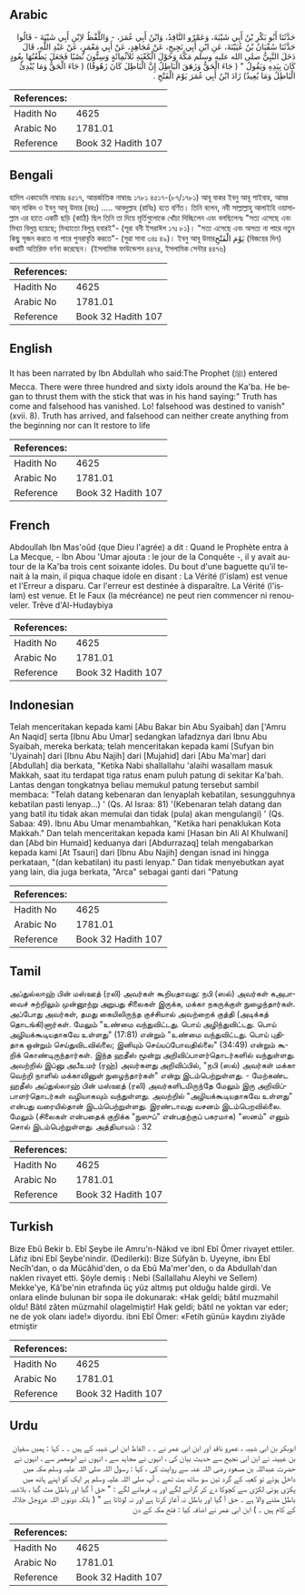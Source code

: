 ## Arabic


<div dir="rtl" lang="ar" style={{fontSize:'larger',backgroundColor:'#f8f9fa',padding:20}}>
حَدَّثَنَا أَبُو بَكْرِ بْنُ أَبِي شَيْبَةَ، وَعَمْرٌو النَّاقِدُ، وَابْنُ أَبِي عُمَرَ، - وَاللَّفْظُ لاِبْنِ أَبِي شَيْبَةَ - قَالُوا حَدَّثَنَا سُفْيَانُ بْنُ عُيَيْنَةَ، عَنِ ابْنِ أَبِي نَجِيحٍ، عَنْ مُجَاهِدٍ، عَنْ أَبِي مَعْمَرٍ، عَنْ عَبْدِ اللَّهِ، قَالَ دَخَلَ النَّبِيُّ صلى الله عليه وسلم مَكَّةَ وَحَوْلَ الْكَعْبَةِ ثَلاَثُمِائَةٍ وَسِتُّونَ نُصُبًا فَجَعَلَ يَطْعُنُهَا بِعُودٍ كَانَ بِيَدِهِ وَيَقُولُ ‏"‏ ‏(‏ جَاءَ الْحَقُّ وَزَهَقَ الْبَاطِلُ إِنَّ الْبَاطِلَ كَانَ زَهُوقًا‏)‏ ‏(‏ جَاءَ الْحَقُّ وَمَا يُبْدِئُ الْبَاطِلُ وَمَا يُعِيدُ‏)‏ زَادَ ابْنُ أَبِي عُمَرَ يَوْمَ الْفَتْحِ ‏.‏
</div>
<div style={{backgroundColor:'#f8f9fa',padding:20, marginBottom: 10}}><table> <thead> <tr> <th>References:</th> <th></th> </tr> </thead> <tbody><tr><td>Hadith No</td><td>4625</td></tr><tr><td>Arabic No</td><td>1781.01</td></tr><tr><td>Reference</td><td>Book 32 Hadith 107</td></tr></tbody></table></div>

## Bengali


<div dir="ltr" lang="bn" style={{fontSize:'larger',backgroundColor:'#f8f9fa',padding:20}}>
হাদিস একাডেমি নাম্বারঃ ৪৫১৭, আন্তর্জাতিক নাম্বারঃ ১৭৮১ ৪৫১৭-(৮৭/১৭৮১) আবূ বাকর ইবনু আবূ শাইবাহ, আমর আন্‌ নাকিদ ও ইবনু আবূ উমার (রহঃ) ..... আবদুল্লাহ (রাযিঃ) হতে বর্ণিত। তিনি বলেন, নবী সাল্লাল্লাহু আলাইহি ওয়াসাল্লাম এর হাতে একটি ছড়ি (কাঠি) ছিল তিনি তা দিয়ে মূর্তিগুলোকে খোঁচা দিচ্ছিলেন এবং বলছিলেনঃ "সত্য এসেছে এবং মিথ্যা বিলুপ্ত হয়েছে; মিথ্যাতো বিলুপ্ত হবারই"- (সূরা বনী ইসরাঈল ১৭ঃ ৮১)। "সত্য এসেছে এবং অসত্য না পারে নতুন কিছু সৃজন করতে না পারে পুনরাবৃত্তি করতে"- (সুৱা সাবা ৩৪ঃ ৪৯)। ইবনু আবূ উমারيَوْمَ الْفَتْحِ (বিজয়ের দিন) কথাটি অতিরিক্ত বর্ণনা করেছেন। (ইসলামিক ফাউন্ডেশন ৪৪৭৪, ইসলামিক সেন্টার ৪৪৭৬)
</div>
<div style={{backgroundColor:'#f8f9fa',padding:20, marginBottom: 10}}><table> <thead> <tr> <th>References:</th> <th></th> </tr> </thead> <tbody><tr><td>Hadith No</td><td>4625</td></tr><tr><td>Arabic No</td><td>1781.01</td></tr><tr><td>Reference</td><td>Book 32 Hadith 107</td></tr></tbody></table></div>

## English


<div dir="ltr" lang="en" style={{fontSize:'larger',backgroundColor:'#f8f9fa',padding:20}}>
It has been narrated by Ibn Abdullah who said:The Prophet (ﷺ) entered Mecca. There were three hundred and sixty idols around the Ka'ba. He began to thrust them with the stick that was in his hand saying:" Truth has come and falsehood has vanished. Lo! falsehood was destined to vanish" (xvii. 8). Truth has arrived, and falsehood can neither create anything from the beginning nor can It restore to life
</div>
<div style={{backgroundColor:'#f8f9fa',padding:20, marginBottom: 10}}><table> <thead> <tr> <th>References:</th> <th></th> </tr> </thead> <tbody><tr><td>Hadith No</td><td>4625</td></tr><tr><td>Arabic No</td><td>1781.01</td></tr><tr><td>Reference</td><td>Book 32 Hadith 107</td></tr></tbody></table></div>

## French


<div dir="ltr" lang="fr" style={{fontSize:'larger',backgroundColor:'#f8f9fa',padding:20}}>
Abdoullah Ibn Mas'oûd (que Dieu l'agrée) a dit : Quand le Prophète entra à La Mecque, - Ibn Abou 'Umar ajouta : le jour de la Conquête -, il y avait autour de la Ka'ba trois cent soixante idoles. Du bout d'une baguette qu'il tenait à la main, il piqua chaque idole en disant : La Vérité (l'islam) est venue et l'Erreur a disparu. Car l'erreur est destinée à disparaître. La Vérité (l'islam) est venue. Et le Faux (la mécréance) ne peut rien commencer ni renouveler. Trêve d'Al-Hudaybiya
</div>
<div style={{backgroundColor:'#f8f9fa',padding:20, marginBottom: 10}}><table> <thead> <tr> <th>References:</th> <th></th> </tr> </thead> <tbody><tr><td>Hadith No</td><td>4625</td></tr><tr><td>Arabic No</td><td>1781.01</td></tr><tr><td>Reference</td><td>Book 32 Hadith 107</td></tr></tbody></table></div>

## Indonesian


<div dir="ltr" lang="id" style={{fontSize:'larger',backgroundColor:'#f8f9fa',padding:20}}>
Telah menceritakan kepada kami [Abu Bakar bin Abu Syaibah] dan ['Amru An Naqid] serta [Ibnu Abu Umar] sedangkan lafadznya dari Ibnu Abu Syaibah, mereka berkata; telah menceritakan kepada kami [Sufyan bin 'Uyainah] dari [Ibnu Abu Najih] dari [Mujahid] dari [Abu Ma'mar] dari [Abdullah] dia berkata, "Ketika Nabi shallallahu 'alaihi wasallam masuk Makkah, saat itu terdapat tiga ratus enam puluh patung di sekitar Ka'bah. Lantas dengan tongkatnya beliau memukul patung tersebut sambil membaca: "Telah datang kebenaran dan lenyaplah kebatilan, sesungguhnya kebatilan pasti lenyap…) ' (Qs. Al Israa: 81) '(Kebenaran telah datang dan yang batil itu tidak akan memulai dan tidak (pula) akan mengulangi) ' (Qs. Sabaa: 49). Ibnu Abu Umar menambahkan, "Ketika hari penaklukan Kota Makkah." Dan telah menceritakan kepada kami [Hasan bin Ali Al Khulwani] dan [Abd bin Humaid] keduanya dari [Abdurrazaq] telah mengabarkan kepada kami [At Tsauri] dari [Ibnu Abu Najih] dengan isnad ini hingga perkataan, "(dan kebatilan) itu pasti lenyap." Dan tidak menyebutkan ayat yang lain, dia juga berkata, "Arca" sebagai ganti dari "Patung
</div>
<div style={{backgroundColor:'#f8f9fa',padding:20, marginBottom: 10}}><table> <thead> <tr> <th>References:</th> <th></th> </tr> </thead> <tbody><tr><td>Hadith No</td><td>4625</td></tr><tr><td>Arabic No</td><td>1781.01</td></tr><tr><td>Reference</td><td>Book 32 Hadith 107</td></tr></tbody></table></div>

## Tamil


<div dir="ltr" lang="ta" style={{fontSize:'larger',backgroundColor:'#f8f9fa',padding:20}}>
அப்துல்லாஹ் பின் மஸ்ஊத் (ரலி) அவர்கள் கூறியதாவது: நபி (ஸல்) அவர்கள் கஅபாவைச் சுற்றிலும் முன்னூற்று அறுபது சிலைகள் இருக்க, மக்கா நகருக்குள் நுழைந்தார்கள். அப்போது அவர்கள், தமது கையிலிருந்த குச்சியால் அவற்றைக் குத்தி (அடிக்கத் தொடங்கி)னார்கள். மேலும் "உண்மை வந்துவிட்டது. பொய் அழிந்துவிட்டது. பொய் அழியக்கூடியதாகவே உள்ளது" (17:81) என்றும் "உண்மை வந்துவிட்டது. பொய் புதிதாக ஒன்றும் செய்துவிடவில்லை; இனியும் செய்யப்போவதில்லை" (34:49) என்றும் கூறிக் கொண்டிருந்தார்கள். இந்த ஹதீஸ் மூன்று அறிவிப்பாளர்தொடர்களில் வந்துள்ளது. அவற்றில் இப்னு அபீஉமர் (ரஹ்) அவர்களது அறிவிப்பில், "நபி (ஸல்) அவர்கள் மக்கா வெற்றி நாளில் மக்காவினுள் நுழைந்தார்கள்" என்று இடம்பெற்றுள்ளது. - மேற்கண்ட ஹதீஸ் அப்துல்லாஹ் பின் மஸ்ஊத் (ரலி) அவர்களிடமிருந்தே மேலும் இரு அறிவிப்பாளர்தொடர்கள் வழியாகவும் வந்துள்ளது. அவற்றில் "அழியக்கூடியதாகவே உள்ளது" என்பது வரையில்தான் இடம்பெற்றுள்ளது. இரண்டாவது வசனம் இடம்பெறவில்லை. மேலும் (சிலைகள் என்பதைக் குறிக்க "நுஸுப்" என்பதற்குப் பகரமாக) "ஸனம்" எனும் சொல் இடம்பெற்றுள்ளது. அத்தியாயம் : 32
</div>
<div style={{backgroundColor:'#f8f9fa',padding:20, marginBottom: 10}}><table> <thead> <tr> <th>References:</th> <th></th> </tr> </thead> <tbody><tr><td>Hadith No</td><td>4625</td></tr><tr><td>Arabic No</td><td>1781.01</td></tr><tr><td>Reference</td><td>Book 32 Hadith 107</td></tr></tbody></table></div>

## Turkish


<div dir="ltr" lang="tr" style={{fontSize:'larger',backgroundColor:'#f8f9fa',padding:20}}>
Bize Ebû Bekir b. Ebî Şeybe ile Amru'n-Nâkıd ve ibnl Ebî Ömer rivayet ettiler. Lâfız ibni Ebî Şeybe'nindir. (Dedilerki): Bize Süfyân b. Uyeyne, ibnı Ebî Necîh'dan, o da Mücâhid'den, o da Ebû Ma'mer'den, o da AbduIIah'dan naklen rivayet etti. Şöyle demiş : Nebi (Sallallahu Aleyhi ve Sellem) Mekke'ye, Kâ'be'nin etrafında üç yüz altmış put olduğu halde girdi. Ve onlara elinde bulunan bir sopa ile dokunarak: «Hak geldi; bâtıl muzmahil oldu! Bâtıl zâten müzmahiI olagelmiştir! Hak geldi; bâtıl ne yoktan var eder; ne de yok olanı iade!» diyordu. ibni Ebî Ömer: «Fetih günü» kaydını ziyâde etmiştir
</div>
<div style={{backgroundColor:'#f8f9fa',padding:20, marginBottom: 10}}><table> <thead> <tr> <th>References:</th> <th></th> </tr> </thead> <tbody><tr><td>Hadith No</td><td>4625</td></tr><tr><td>Arabic No</td><td>1781.01</td></tr><tr><td>Reference</td><td>Book 32 Hadith 107</td></tr></tbody></table></div>

## Urdu


<div dir="rtl" lang="ur" style={{fontSize:'larger',backgroundColor:'#f8f9fa',padding:20}}>
ابوبکر بن ابی شیبہ ، عمرو ناقد اور ابن ابی عمر نے ۔ ۔ الفاظ ابن ابی شیبہ کے ہیں ۔ ۔ کہا : ہمیں سفیان بن عیینہ نے ابن ابی نجیح سے حدیث بیان کی ، انہوں نے مجاہد سے ، انہوں نے ابومعمر سے ، انہوں نے حضرت عبداللہ بن مسعود رضی اللہ عنہ سے روایت کی ، کہا : رسول اللہ صلی اللہ علیہ وسلم مکہ میں داخل ہوئے تو کعبہ کے گرد تین سو ساٹھ بت تھے ۔ آپ صلی اللہ علیہ وسلم ہر ایک کو اپنے ہاتھ میں پکڑی ہوئی لکڑی سے کچوکا دے کر گرانے لگے اور یہ فرمانے لگے : " حق آ گیا اور باطل مٹ گیا ، بلاشبہ باطل مٹنے والا ہے ۔ حق آ گیا اور باطل نہ آغاز کرتا ہے اور نہ لوٹاتا ہے " ( بلکہ دونوں اللہ عزوجل جلالہ کے کام ہیں ۔ ) ابن ابی عمر نے اضافہ کیا : فتح مکہ کے دن
</div>
<div style={{backgroundColor:'#f8f9fa',padding:20, marginBottom: 10}}><table> <thead> <tr> <th>References:</th> <th></th> </tr> </thead> <tbody><tr><td>Hadith No</td><td>4625</td></tr><tr><td>Arabic No</td><td>1781.01</td></tr><tr><td>Reference</td><td>Book 32 Hadith 107</td></tr></tbody></table></div>